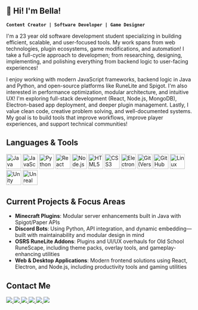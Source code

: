 ## 🥀 Hi! I'm Bella!
**`Content Creator | Software Developer | Game Designer`**

I'm a 23 year old software development student specializing in building efficient, scalable, and user-focused tools. My work spans from web technologies, plugin ecosystems, game modifications, and automation! I take a full-cycle approach to developmen; from researching, designing, implementing, and polishing everything from backend logic to user-facing experiences!

I enjoy working with modern JavaScript frameworks, backend logic in Java and Python, and open-source platforms like RuneLite and Spigot. I'm also interested in performance optimization, modular architecture, and intuitive UX! I'm exploring full-stack development (React, Node.js, MongoDB), Electron-based app deployment, and deeper plugin management. Lastly, I value clean code, creative problem solving, and well-documented systems. My goal is to build tools that improve workflows, improve player experiences, and support technical communities!


## Languages & Tools
<p align="left"> 
<img src="https://cdn.jsdelivr.net/gh/devicons/devicon/icons/java/java-original.svg" title="Java (Minecraft plugins, RuneLite)" width="40" height="40"/> <img src="https://cdn.jsdelivr.net/gh/devicons/devicon/icons/javascript/javascript-original.svg" title="JavaScript" width="40" height="40"/> <img src="https://cdn.jsdelivr.net/gh/devicons/devicon/icons/python/python-original.svg" title="Python" width="40" height="40"/> <img src="https://cdn.jsdelivr.net/gh/devicons/devicon/icons/react/react-original.svg" title="React (Applications)" width="40" height="40"/> <img src="https://cdn.jsdelivr.net/gh/devicons/devicon/icons/nodejs/nodejs-original.svg" title="Node.js (Bot/web backend)" width="40" height="40"/> <img src="https://cdn.jsdelivr.net/gh/devicons/devicon/icons/html5/html5-original.svg" title="HTML5 (Frontend UI)" width="40" height="40"/> <img src="https://cdn.jsdelivr.net/gh/devicons/devicon/icons/css3/css3-original.svg" title="CSS3" width="40" height="40"/> <img src="https://cdn.jsdelivr.net/gh/devicons/devicon/icons/electron/electron-original.svg" title="Electron (Desktop apps)" width="40" height="40"/> <img src="https://cdn.jsdelivr.net/gh/devicons/devicon/icons/git/git-original.svg" title="Git (Version control)" width="40" height="40"/> <img src="https://cdn.jsdelivr.net/gh/devicons/devicon/icons/github/github-original.svg" title="GitHub (Project hosting)" width="40" height="40"/> <img src="https://cdn.jsdelivr.net/gh/devicons/devicon/icons/linux/linux-original.svg" title="Linux (Hosting, dev environment)" width="40" height="40"/> <img src="https://cdn.jsdelivr.net/gh/devicons/devicon/icons/unity/unity-original.svg" title="Unity (Game Design)" width="40" height="40"/> <img src="https://cdn.jsdelivr.net/gh/devicons/devicon/icons/unrealengine/unrealengine-original.svg" title="Unreal Engine" width="40" height="40"/>
</p>

## Current Projects & Focus Areas
- **Minecraft Plugins**: Modular server enhancements built in Java with Spigot/Paper APIs  
- **Discord Bots**: Using Python, API integration, and dynamic embedding—built with maintainability and modular design in mind  
- **OSRS RuneLite Addons**: Plugins and UI/UX overhauls for Old School RuneScape, including theme packs, overlay tools, and gameplay-enhancing utilities  
- **Web & Desktop Applications**: Modern frontend solutions using React, Electron, and Node.js, including productivity tools and gaming utilities

## Contact Me  
<p align="left">
  <a href="https://x.com/pumpkabowo" target="_blank">
  <img src="https://img.shields.io/badge/X-C792EA?style=for-the-badge&logo=x&logoColor=white" />
</a>
  <a href="https://youtube.com/@pumpkabowo" target="_blank">
    <img src="https://img.shields.io/badge/YouTube-C792EA?style=for-the-badge&logo=youtube&logoColor=white" />
  </a>
  <a href="https://instagram.com/pumpkabowo" target="_blank">
    <img src="https://img.shields.io/badge/Instagram-C792EA?style=for-the-badge&logo=instagram&logoColor=white" />
  </a>
  <a href="https://twitch.tv/pumpkabowo" target="_blank">
    <img src="https://img.shields.io/badge/Twitch-C792EA?style=for-the-badge&logo=twitch&logoColor=white" />
  </a>
 <!--  <a href="https://discord.gg/YourServerCode" target="_blank">
    <img src="https://img.shields.io/badge/Discord-C792EA?style=for-the-badge&logo=discord&logoColor=white" />
  </a> -->
  <a href="mailto:youremail@gmail.com" target="_blank">
    <img src="https://img.shields.io/badge/Gmail-C792EA?style=for-the-badge&logo=gmail&logoColor=white" />
  </a>
  <a href="https://www.linkedin.com/in/IsabellaRW/" target="_blank">
    <img src="https://img.shields.io/badge/LinkedIn-C792EA?style=for-the-badge&logo=linkedin&logoColor=white" />
  </a>
</p>
